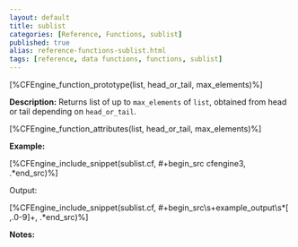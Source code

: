 ```yaml
---
layout: default
title: sublist
categories: [Reference, Functions, sublist]
published: true
alias: reference-functions-sublist.html
tags: [reference, data functions, functions, sublist]
---
```


[%CFEngine_function_prototype(list, head_or_tail, max_elements)%]

**Description:** Returns list of up to `max_elements` of `list`, obtained from head or tail depending on `head_or_tail`.

[%CFEngine_function_attributes(list, head_or_tail, max_elements)%]

**Example:**

[%CFEngine_include_snippet(sublist.cf, #\+begin_src cfengine3, .*end_src)%]

Output:

[%CFEngine_include_snippet(sublist.cf, #\+begin_src\s+example_output\s*[ ,.0-9]+, .*end_src)%]

**Notes:**  

